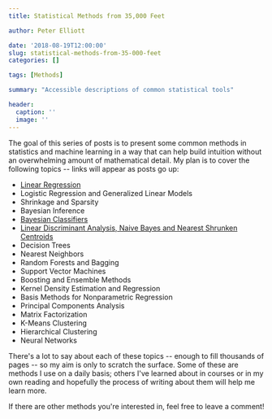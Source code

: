 ```yaml
---
title: Statistical Methods from 35,000 Feet

author: Peter Elliott

date: '2018-08-19T12:00:00'
slug: statistical-methods-from-35-000-feet
categories: []

tags: [Methods]

summary: "Accessible descriptions of common statistical tools"

header:
  caption: ''
  image: ''
---
```


The goal of this series of posts is to present some common methods in statistics and machine learning in a way that can help build intuition without an overwhelming amount of mathematical detail. My plan is to cover the following topics -- links will appear as posts go up:

* [Linear Regression](/post/linear-regression)
* Logistic Regression and Generalized Linear Models
* Shrinkage and Sparsity
* Bayesian Inference
* [Bayesian Classifiers](/post/bayes-classifiers)
* [Linear Discriminant Analysis, Naive Bayes and Nearest Shrunken Centroids](/bayes-classifiers)
* Decision Trees
* Nearest Neighbors
* Random Forests and Bagging
* Support Vector Machines
* Boosting and Ensemble Methods
* Kernel Density Estimation and Regression
* Basis Methods for Nonparametric Regression
* Principal Components Analysis
* Matrix Factorization
* K-Means Clustering
* Hierarchical Clustering
* Neural Networks

There's a lot to say about each of these topics -- enough to fill thousands of pages -- so my aim is only to scratch the surface. Some of these are methods I use on a daily basis; others I've learned about in courses or in my own reading and hopefully the process of writing about them will help me learn more.

If there are other methods you're interested in, feel free to leave a comment!